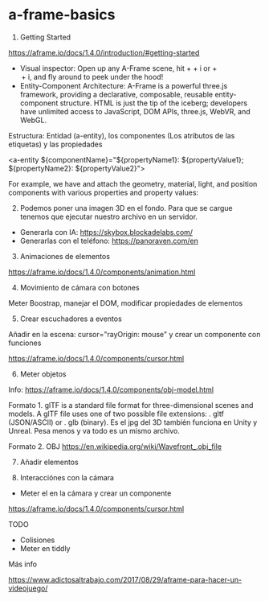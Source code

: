 # a-frame-basics

1. Getting Started

https://aframe.io/docs/1.4.0/introduction/#getting-started

- Visual inspector: Open up any A-Frame scene, hit <ctrl> + <alt> + i or <ctrl> + <option> + i, and fly around to peek under the hood!
- Entity-Component Architecture: A-Frame is a powerful three.js framework, providing a declarative, composable, reusable entity-component structure. HTML is just the tip of the iceberg; developers have unlimited access to JavaScript, DOM APIs, three.js, WebVR, and WebGL.

Estructura: Entidad (a-entity), los componentes (Los atributos de las etiquetas) y las propiedades

<a-entity ${componentName}="${propertyName1}: ${propertyValue1}; ${propertyName2}: ${propertyValue2}">

For example, we have <a-entity> and attach the geometry, material, light, and position components with various properties and property values:

<a-entity geometry="primitive: sphere; radius: 1.5"
          light="type: point; color: white; intensity: 2"
          material="color: white; shader: flat; src: glow.jpg"
          position="0 0 -5"></a-entity>

2. Podemos poner una imagen 3D en el fondo. Para que se cargue tenemos que ejecutar nuestro archivo en un servidor.

- Generarla con IA: https://skybox.blockadelabs.com/
- Generarlas con el teléfono: https://panoraven.com/en

3. Animaciones de elementos

https://aframe.io/docs/1.4.0/components/animation.html

4. Movimiento de cámara con botones

Meter Boostrap, manejar el DOM, modificar propiedades de elementos

5. Crear escuchadores a eventos 

Añadir en la escena: cursor="rayOrigin: mouse" y crear un componente con funciones

https://aframe.io/docs/1.4.0/components/cursor.html

6. Meter objetos

Info: https://aframe.io/docs/1.4.0/components/obj-model.html

Formato 1. glTF is a standard file format for three-dimensional scenes and models. A glTF file uses one of two possible file extensions: . gltf (JSON/ASCII) or . glb (binary). Es el jpg del 3D también funciona en Unity y Unreal. Pesa menos y va todo es un mismo archivo.

Formato 2. OBJ https://en.wikipedia.org/wiki/Wavefront_.obj_file

7. Añadir elementos

8. Interacciónes con la cámara

- Meter el <cursor> en la cámara y crear un componente

https://aframe.io/docs/1.4.0/components/cursor.html


TODO

- Colisiones
- Meter en tiddly

Más info

https://www.adictosaltrabajo.com/2017/08/29/aframe-para-hacer-un-videojuego/

